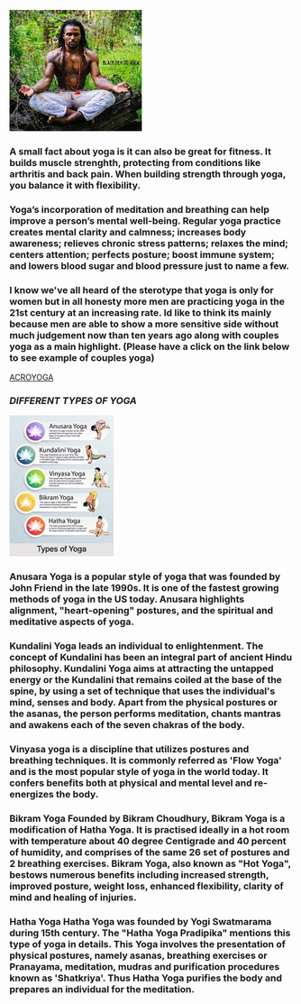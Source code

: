 ![Black Man](https://github.com/kharris157/kharris157.github.io/blob/master/yoga.jpg)

### A small fact about yoga is it can also be great for fitness. It builds muscle strenghth, protecting from conditions like arthritis and back pain. When building strength through yoga, you balance it with flexibility. 
### Yoga’s incorporation of meditation and breathing can help improve a person’s mental well-being. Regular yoga practice creates mental clarity and calmness; increases body awareness; relieves chronic stress patterns; relaxes the mind; centers attention; perfects posture; boost immune system; and lowers blood sugar and blood pressure just to name a few. 
### I know we've all heard of the sterotype that yoga is only for women but in all honesty more men are practicing yoga in the 21st century at an increasing rate. Id like to think its mainly because men are able to show a more sensitive side without much judgement now than ten years ago along with couples yoga as a main highlight. (Please have a click on the link below to see example of couples yoga)

[ACROYOGA](https://youtu.be/nL4kfGpa5E8 "title")

### ***DIFFERENT TYPES OF YOGA***

![types](https://github.com/kharris157/kharris157.github.io/blob/master/different%20types%20of%20yoga.jpg)

### Anusara Yoga is a popular style of yoga that was founded by John Friend in the late 1990s. It is one of the fastest growing methods of yoga in the US today. Anusara highlights alignment, "heart-opening" postures, and the spiritual and meditative aspects of yoga.

### Kundalini Yoga leads an individual to enlightenment. The concept of Kundalini has been an integral part of ancient Hindu philosophy. Kundalini Yoga aims at attracting the untapped energy or the Kundalini that remains coiled at the base of the spine, by using a set of technique that uses the individual's mind, senses and body. Apart from the physical postures or the asanas, the person performs meditation, chants mantras and awakens each of the seven chakras of the body. 

### Vinyasa yoga is a discipline that utilizes postures and breathing techniques. It is commonly referred as 'Flow Yoga' and is the most popular style of yoga in the world today. It confers benefits both at physical and mental level and re-energizes the body. 

### Bikram Yoga  Founded by Bikram Choudhury, Bikram Yoga is a modification of Hatha Yoga. It is practised ideally in a hot room with temperature about 40 degree Centigrade and 40 percent of humidity, and comprises of the same 26 set of postures and 2 breathing exercises. Bikram Yoga, also known as "Hot Yoga", bestows numerous benefits including increased strength, improved posture, weight loss, enhanced flexibility, clarity of mind and healing of injuries. 

### Hatha Yoga  Hatha Yoga was founded by Yogi Swatmarama during 15th century. The "Hatha Yoga Pradipika" mentions this type of yoga in details. This Yoga involves the presentation of physical postures, namely asanas, breathing exercises or Pranayama, meditation, mudras and purification procedures known as 'Shatkriya'. Thus Hatha Yoga purifies the body and prepares an individual for the meditation. 
